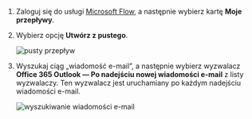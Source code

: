 1. Zaloguj się do usługi [Microsoft Flow](https://flow.microsoft.com), a następnie wybierz kartę **Moje przepływy**.
2. Wybierz opcję **Utwórz z pustego**.
   
    ![pusty przepływ](includes/media/email-triggers/email-triggers-create-blank.png)
3. Wyszukaj ciąg „wiadomość e-mail”, a następnie wybierz wyzwalacz **Office 365 Outlook — Po nadejściu nowej wiadomości e-mail** z listy wyzwalaczy. Ten wyzwalacz jest uruchamiany po każdym nadejściu wiadomości e-mail.
   
    ![wyszukiwanie wiadomości e-mail](includes/media/email-triggers/email-triggers-1.png)

